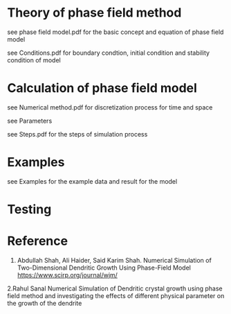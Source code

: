 # Theory of phase field method
see phase field model.pdf for the basic concept and equation of phase field model

see Conditions.pdf for boundary condtion, initial condition and stability condition of model
 
# Calculation of phase field model
see Numerical method.pdf for discretization process for time and space

see Parameters 

see Steps.pdf for the steps of simulation process

# Examples
see Examples for the example data and result for the model

# Testing

# Reference
1. Abdullah Shah, Ali Haider, Said Karim Shah. Numerical Simulation of Two-Dimensional Dendritic Growth Using Phase-Field Model https://www.scirp.org/journal/wjm/

2.Rahul Sanal Numerical Simulation of Dendritic crystal growth using phase field method and investigating the effects of different physical parameter on the growth of the dendrite

